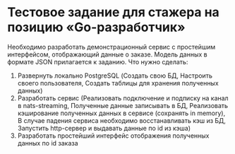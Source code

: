 # Тестовое задание для стажера на позицию «Go-разработчик»
Необходимо разработать демонстрационный сервис с простейшим интерфейсом, отображающий данные о заказе. Модель данных в формате JSON прилагается к заданию.
Что нужно сделать:
1. Развернуть локально PostgreSQL (Создать свою БД, Настроить своего пользователя, Создать таблицы для хранения полученных данных)
2. Разработать сервис (Реализовать подключение и подписку на канал в nats-streaming, Полученные данные записывать в БД, Реализовать кэширование полученных данных в сервисе (сохранять in memory), В случае падения сервиса необходимо восстанавливать кэш из БД, Запустить http-сервер и выдавать данные по id из кэша)
3. Разработать простейший интерфейс отображения полученных данных по id заказа
